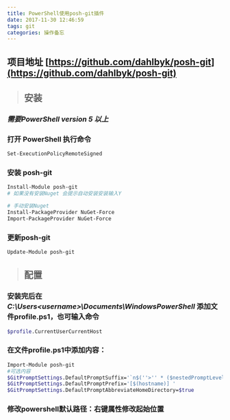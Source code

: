 ```yaml
---
title: PowerShell使用posh-git插件
date: 2017-11-30 12:46:59
tags: git
categories: 操作备忘
---
```

## 项目地址 [https://github.com/dahlbyk/posh-git](https://github.com/dahlbyk/posh-git)

> ## 安装

### ***需要PowerShell version 5 以上***

### 打开 PowerShell 执行命令
``` bash
Set-ExecutionPolicyRemoteSigned
```

### 安装 posh-git
``` bash
Install-Module posh-git
# 如果没有安装Nuget 会提示自动安装安装输入Y

# 手动安装Nuget
Install-PackageProvider NuGet-Force
Import-PackageProvider NuGet-Force
```

### 更新posh-git
``` bash
Update-Module posh-git
```

> ## 配置
### 安装完后在 ***C:\Users\<username>\Documents\WindowsPowerShell*** 添加文件profile.ps1，也可输入命令
``` bash
$profile.CurrentUserCurrentHost
```

### 在文件profile.ps1中添加内容：
``` bash
Import-Module posh-git
#可选内容
$GitPromptSettings.DefaultPromptSuffix='`n$(''>'' * ($nestedPromptLevel + 1)) '
$GitPromptSettings.DefaultPromptPrefix='[$(hostname)] '
$GitPromptSettings.DefaultPromptAbbreviateHomeDirectory=$true

```

### 修改powershell默认路径：右键属性修改起始位置

